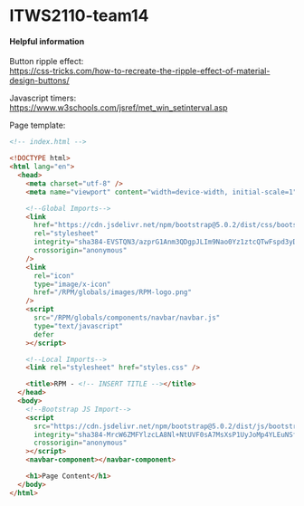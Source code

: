 # ITWS2110-team14

#### Helpful information
Button ripple effect:  
https://css-tricks.com/how-to-recreate-the-ripple-effect-of-material-design-buttons/

Javascript timers:  
https://www.w3schools.com/jsref/met_win_setinterval.asp

Page template:  
```html
<!-- index.html -->

<!DOCTYPE html>
<html lang="en">
  <head>
    <meta charset="utf-8" />
    <meta name="viewport" content="width=device-width, initial-scale=1" />

    <!--Global Imports-->
    <link
      href="https://cdn.jsdelivr.net/npm/bootstrap@5.0.2/dist/css/bootstrap.min.css"
      rel="stylesheet"
      integrity="sha384-EVSTQN3/azprG1Anm3QDgpJLIm9Nao0Yz1ztcQTwFspd3yD65VohhpuuCOmLASjC"
      crossorigin="anonymous"
    />
    <link
      rel="icon"
      type="image/x-icon"
      href="/RPM/globals/images/RPM-logo.png"
    />
    <script
      src="/RPM/globals/components/navbar/navbar.js"
      type="text/javascript"
      defer
    ></script>

    <!--Local Imports-->
    <link rel="stylesheet" href="styles.css" />

    <title>RPM - <!-- INSERT TITLE --></title>
  </head>
  <body>
    <!--Bootstrap JS Import-->
    <script
      src="https://cdn.jsdelivr.net/npm/bootstrap@5.0.2/dist/js/bootstrap.bundle.min.js"
      integrity="sha384-MrcW6ZMFYlzcLA8Nl+NtUVF0sA7MsXsP1UyJoMp4YLEuNSfAP+JcXn/tWtIaxVXM"
      crossorigin="anonymous"
    ></script>
    <navbar-component></navbar-component>

    <h1>Page Content</h1>
  </body>
</html>
```
